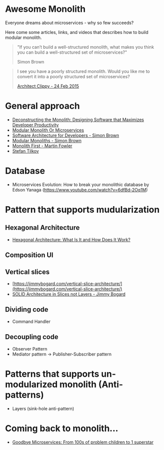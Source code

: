 # Awesome Monolith
Everyone dreams about microservices - why so few succeeds?

Here come some articles, links, and videos that describes how to build modular monolith.

<blockquote>
<p>"If you can’t build a well-structured monolith, what makes you think you can build a well-structured set of microservices?"</p>
<p>Simon Brown</p>
</blockquote> 

<blockquote class="twitter-tweet" data-partner="tweetdeck">
<p lang="en" dir="ltr">I see you have a poorly structured monolith. Would you like me to convert it into a poorly structured set of microservices?</p><a href="https://twitter.com/architectclippy/status/570025079825764352">Architect Clippy - 24 Feb 2015</a></blockquote>

# General approach
- [Deconstructing the Monolith: Designing Software that Maximizes Developer Productivity](https://www.shopify.com/partners/blog/monolith-software)
- [Modular Monolith Or Microservices](https://mozaicworks.com/blog/modular-monolith-microservices/)
- [Software Architecture for Developers - Simon Brown](https://www.youtube.com/watch?v=z1xLDzx7hgw)
- [Modular Monoliths - Simon Brown](https://www.youtube.com/watch?v=5OjqD-ow8GE)
- [Monolith First - Martin Fowler](https://martinfowler.com/bliki/MonolithFirst.html)
- [Stefan Tilkov](https://martinfowler.com/articles/dont-start-monolith.html)

# Database
- Microservices Evolution: How to break your monolithic database by Edson Yanaga (https://www.youtube.com/watch?v=6dfBd-2Oq1M)

# Pattern that supports mudularization
  
## Hexagonal Architecture
- [Hexagonal Architecture: What Is It and How Does It Work?](https://blog.ndepend.com/hexagonal-architecture/)

## Composition UI

## Vertical slices
- [https://jimmybogard.com/vertical-slice-architecture/](https://jimmybogard.com/vertical-slice-architecture/)
- [SOLID Architecture in Slices not Layers - Jimmy Bogard](https://vimeo.com/131633177)

## Dividing code
- Command Handler
  
## Decoupling code
- Observer Pattern
- Mediator pattern -> Publisher-Subscriber pattern

# Patterns that supports un-modularized monolith (Anti-patterns)
- Layers (sink-hole anti-pattern)
  

# Coming back to monolith...

- [Goodbye Microservices: From 100s of problem children to 1 superstar](https://segment.com/blog/goodbye-microservices/)

